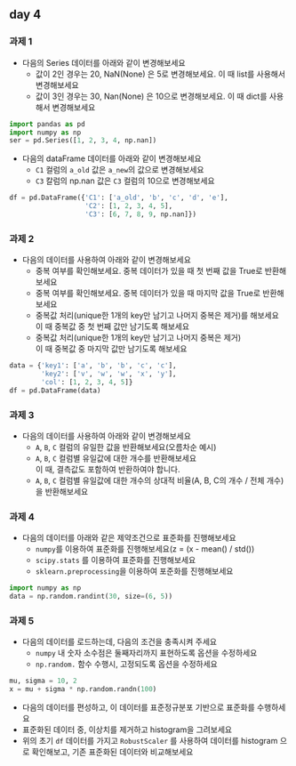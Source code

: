 ## day 4
### 과제 1
- 다음의 Series 데이터를 아래와 같이 변경해보세요
  - 값이 2인 경우는 20, NaN(None) 은 5로 변경해보세요. 이 때 list를 사용해서 변경해보세요
  - 값이 3인 경우는 30, Nan(None) 은 10으로 변경해보세요. 이 때 dict를 사용해서 변경해보세요
~~~python
import pandas as pd
import numpy as np
ser = pd.Series([1, 2, 3, 4, np.nan])
~~~
- 다음의 dataFrame 데이터를 아래와 같이 변경해보세요
  - `C1` 컬럼의 `a_old` 값은 `a_new`의 값으로 변경해보세요
  - `C3` 칼럼의 np.nan 값은 `C3` 컬럼의 10으로 변경해보세요
~~~python
df = pd.DataFrame({'C1': ['a_old', 'b', 'c', 'd', 'e'],
                   'C2': [1, 2, 3, 4, 5],
                   'C3': [6, 7, 8, 9, np.nan]})
~~~

### 과제 2
- 다음의 데이터를 사용하여 아래와 같이 변경해보세요
  - 중복 여부를 확인해보세요. 중복 데이터가 있을 때 첫 번째 값을 True로 반환해보세요
  - 중복 여부를 확인해보세요. 중복 데이터가 있을 때 마지막 값을 True로 반환해보세요  
  - 중복값 처리(unique한 1개의 key만 남기고 나머지 중복은 제거)를 해보세요  
    이 때 중복값 중 첫 번째 값만 남기도록 해보세요  
  - 중복값 처리(unique한 1개의 key만 남기고 나머지 중복은 제거)  
    이 때 중복값 중 마지막 값만 남기도록 해보세요  
~~~python
data = {'key1': ['a', 'b', 'b', 'c', 'c'],
        'key2': ['v', 'w', 'w', 'x', 'y'],
        'col': [1, 2, 3, 4, 5]}
df = pd.DataFrame(data)
~~~

### 과제 3
- 다음의 데이터를 사용하여 아래와 같이 변경해보세요
  - `A`, `B`, `C` 컬럼의 유일한 값을 반환해보세요(오름차순 예시)
  - `A`, `B`, `C` 컬럼별 유일값에 대한 개수를 반환해보세요  
    이 때, 결측값도 포함하여 반환하여야 합니다.
  - `A`, `B`, `C` 컬럼별 유일값에 대한 개수의 상대적 비율(A, B, C의 개수 / 전체 개수)을 반환해보세요  

### 과제 4
- 다음의 데이터를 아래와 같은 제약조건으로 표준화를 진행해보세요
  - `numpy`를 이용하여 표준화를 진행해보세요(z = (x - mean() / std())
  - `scipy.stats` 를 이용하여 표준화를 진행해보세요
  - `sklearn.preprocessing`을 이용하여 포준화를 진행해보세요 
~~~python
import numpy as np
data = np.random.randint(30, size=(6, 5))
~~~

### 과제 5
- 다음의 데이터를 로드하는데, 다음의 조건을 충족시켜 주세요
  - `numpy` 내 숫자 소수점은 둘째자리까지 표현하도록 옵션을 수정하세요
  - `np.random.` 함수 수행시, 고정되도록 옵션을 수정하세요
~~~python
mu, sigma = 10, 2
x = mu + sigma * np.random.randn(100)
~~~
- 다음의 데이터를 편성하고, 이 데이터를 표준정규분포 기반으로 표준화를 수행하세요
- 표준화된 데이터 중, 이상치를 제거하고 histogram을 그려보세요
- 위의 초기 `df` 데이터를 가지고 `RobustScaler` 를 사용하여 데이터를 histogram 으로 확인해보고, 기존 표준화된 데이터와 비교해보세요


